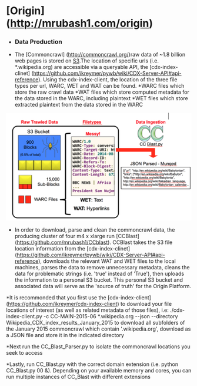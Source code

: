  # [Origin] (http://mrubash1.com/origin)

 * ### Data Production
  * The [Commoncrawl] (http://commoncrawl.org/)raw data of ~1.8 billion web pages is stored on [S3](https://aws.amazon.com/s3/).The location of specific urls (i.e. *.wikipedia.org) are accessible via a queryable API, the [cdx-index-clinet] (https://github.com/ikreymer/pywb/wiki/CDX-Server-API#api-reference). Using the cdx-index-client, the location of the three file types per url, WARC, WET and WAT can be found.
    *WARC files which store the raw crawl data
    *WAT files which store computed metadata for the data stored in the WARC, including plaintext
    *WET files which store extracted plaintext from the data stored in the WARC 

  ![WARC file type](/img/warc.png) 

  * In order to download, parse and clean the commoncrawl data, the producing cluster of four m4 x xlarge run [CCBlast] (https://github.com/mrubash1/CCblast). CCBlast takes the S3 file location information from the [cdx-index-clinet] (https://github.com/ikreymer/pywb/wiki/CDX-Server-API#api-reference), downloads the relevant WAT and WET files to the local machines, parses the data to remove unnecessary metadata, cleans the data for problematic strings (i.e. 'true' instead of 'True'), then uploads the information to a personal S3 bucket. This personal S3 bucket and associated data will serve as the 'source of truth' for the Origin Platform.

  *It is recommonded that you first use the [cdx-index-client] (https://github.com/ikreymer/cdx-index-client) to download your file locations of interest (as well as related metadata of those files), i.e: ./cdx-index-client.py -c CC-MAIN-2015-06 *.wikipedia.org --json --directory Wikipedia_CDX_index_results_January_2015 to download all subfolders of the January 2015 commoncrawl which contain '.wikipedia.org', download as a JSON file and store it in the indicated directory 

  *Next run the CC_Blast_Parser.py to isolate the commoncrawl locations you seek to access

  *Lastly, run CC_Blast.py with the correct domain extension (i.e. python CC_Blast.py 00 &). Depending on your available memory and cores, you can run multiple instances of CC_Blast with different extensions


